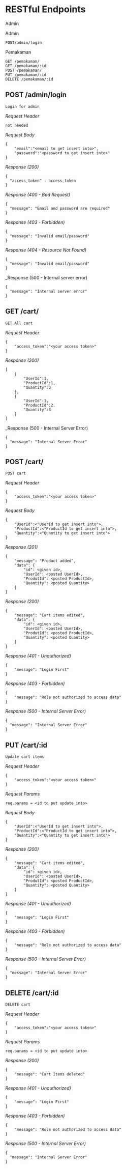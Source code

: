 # RESTful Endpoints

Admin

Admin
```
POST/admin/login
```
Pemakaman
```
GET /pemakaman/
GET /pemakaman/:id
POST /pemakaman/
PUT /pemakaman/:id
DELETE /pemakaman/:id
```
## POST /admin/login

```
Login for admin
```
_Request Header_
```
not needed
```
_Request Body_
```
{
    "email":"<email to get insert into>",
    "password":"<password to get insert into>"
}
```
_Response (200)_
```
{
  "access_token" : access_token
}
```
_Response (400 - Bad Request)_
```
{
  "message": "Email and password are required"
}

```
_Response (403 - Forbidden)_
```
{
  "message": "Invalid email/password"
}
```
_Response (404 - Resource Not Found)_
```
{
  "message": "Invalid email/password"
}
```
_Response (500 - Internal server error)
```
{
  "message": "Internal server error"
}
```

## GET /cart/

```
GET All cart
```

_Request Header_
```
{
    "access_token":"<your access token>"
}
```
_Response (200)_
```
[
    {
        "UserId":1,
        "ProductId":1,
        "Quantity":3
    },
    {
        "UserId":1,
        "ProductId":2,
        "Quantity":3
    }
]
```

_Response (500 - Internal Server Error)
```
{
  "message": "Internal Server Error"
}
```
## POST /cart/

```
POST cart
```

_Request Header_
```
{
    "access_token":"<your access token>"
}
```
_Request Body_
```
{
    "UserId":<"UserId to get insert into">,
    "ProductId":<"ProductId to get insert into">,
    "Quantity":<"Quantity to get insert into">
}
```
_Response (201)_
```
{
    "message": "Product added",
    "data": {
        "id": <given id>,
        "UserId": <posted UserId>,
        "ProdutId": <posted ProductId>,
        "Quantity": <posted Quantity>
    }
}
```
_Response (200)_
```
{
    "message": "Cart items edited",
    "data": {
        "id": <given id>,
        "UserId": <posted UserId>,
        "ProdutId": <posted ProductId>,
        "Quantity": <posted Quantity>
    }
}
```
_Response (401 - Unauthorized)_
```
{
    "message": "Login First"
}
```
_Response (403 - Forbidden)_
```
{
    "message": "Role not authorized to access data"
}
```

_Response (500 - Internal Server Error)_
```
{
  "message": "Internal Server Error"
}
```
## PUT /cart/:id

```
Update cart items
```

_Request Header_
```
{
    "access_token":"<your access token>"
}
```
_Request Params_
```
req.params = <id to put update into>

```
_Request Body_
```
{
    "UserId":<"UserId to get insert into">,
    "ProductId":<"ProductId to get insert into">,
    "Quantity":<"Quantity to get insert into">
}
```
_Response (200)_
```
{
    "message": "Cart items edited",
    "data": {
        "id": <given id>,
        "UserId": <posted UserId>,
        "ProdutId": <posted ProductId>,
        "Quantity": <posted Quantity>
    }
}
```
_Response (401 - Unauthorized)_
```
{
    "message": "Login First"
}
```
_Response (403 - Forbidden)_
```
{
    "message": "Role not authorized to access data"
}
```

_Response (500 - Internal Server Error)_
```
{
  "message": "Internal Server Error"
}
```
## DELETE /cart/:id

```
DELETE cart
```

_Request Header_
```
{
    "access_token":"<your access token>"
}
```
_Request Params_
```
req.params = <id to put update into>

```
_Response (200)_
```
{
    "message": "Cart Items deleted"
}
```
_Response (401 - Unauthorized)_
```
{
    "message": "Login First"
}
```
_Response (403 - Forbidden)_
```
{
    "message": "Role not authorized to access data"
}
```

_Response (500 - Internal Server Error)_
```
{
  "message": "Internal Server Error"
}
```
